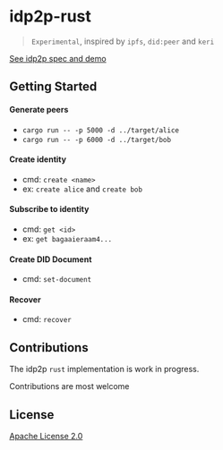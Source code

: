 # idp2p-rust

> `Experimental`, inspired by `ipfs`, `did:peer` and `keri`

[See idp2p spec and demo](https://idp2p.github.io)

## Getting Started 

#### Generate peers

- ```cargo run -- -p 5000 -d ../target/alice```
- ```cargo run -- -p 6000 -d ../target/bob```

#### Create identity

- cmd: ```create <name>```
- ex: `create alice` and `create bob`

#### Subscribe to identity

- cmd: ```get <id>```
- ex: `get bagaaieraam4...`

#### Create DID Document

- cmd: ```set-document```

#### Recover

- cmd: ```recover```

## Contributions

The idp2p `rust` implementation is work in progress. 

Contributions are most welcome

## License

[Apache License 2.0](LICENSE) 

